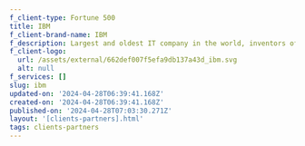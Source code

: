 ```yaml
---
f_client-type: Fortune 500
title: IBM
f_client-brand-name: IBM
f_description: Largest and oldest IT company in the world, inventors of the computer
f_client-logo:
  url: /assets/external/662def007f5efa9db137a43d_ibm.svg
  alt: null
f_services: []
slug: ibm
updated-on: '2024-04-28T06:39:41.168Z'
created-on: '2024-04-28T06:39:41.168Z'
published-on: '2024-04-28T07:03:30.271Z'
layout: '[clients-partners].html'
tags: clients-partners
---
```




